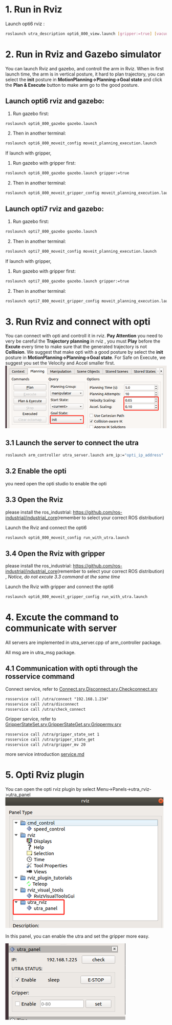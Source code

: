 
# 1. Run in Rviz

Launch opti6 rviz :
```bash
roslaunch utra_description opti6_800_view.launch [gripper:=true] [vacuum_gripper:=true]
```

# 2. Run in Rviz  and Gazebo simulator
You can launch Rviz and gazebo, and controll the arm in Rviz. When in first launch time, the arm is in vertical posture, it hard to plan trajectory, you can select the **init** posture in **MotionPlanning->Planning->Goal state** and click the **Plan & Execute** button to make arm go to the good posture.

## Launch opti6 rviz and gazebo:
1. Run gazebo first:
```bash
roslaunch opti6_800_gazebo gazebo.launch
```
2. Then in another terminal:
```bash
roslaunch opti6_800_moveit_config moveit_planning_execution.launch
```

If launch with gripper,
1. Run gazebo with gripper first:
```bash
roslaunch opti6_800_gazebo gazebo.launch gripper:=true
```
2. Then in another terminal:
```bash
roslaunch opti6_800_moveit_gripper_config moveit_planning_execution.launch
```
## Launch opti7 rviz and gazebo:
1. Run gazebo first:
```bash
roslaunch opti7_800_gazebo gazebo.launch
```
2. Then in another terminal:
```bash
roslaunch opti7_800_moveit_config moveit_planning_execution.launch
```

If launch with gripper,
1. Run gazebo with gripper first:
```bash
roslaunch opti7_800_gazebo gazebo.launch gripper:=true
```
2. Then in another terminal:
```bash
roslaunch opti7_800_moveit_gripper_config moveit_planning_execution.launch
```

# 3. Run Rviz and connect with opti
You can connect with opti and controll it in rviz.
**Pay Attention** you need to very be careful the **Trajectory planning** in rviz , you must **Play** before the **Excute** every time to make sure that the generated trajectory is not **Collision**. We suggest that make opti with a good posture by select the **init** posture in **MotionPlanning->Planning->Goal state**. For Safe on Execute, we suggest you set the Velocity and Accel smaller first.
![init](./doc/init.png)  

## 3.1 Launch the server to connect the utra

```bash
roslaunch arm_controller utra_server.launch arm_ip:="opti_ip_address"   //opti_ip_address like 192.168.1.234
```
## 3.2 Enable the opti

you need open the opti studio to enable the opti 

## 3.3 Open the Rviz

please install the ros_industrial: <https://github.com/ros-industrial/industrial_core>(remember to select your correct ROS distribution) 

Launch the Rviz and connect the opti6
```bash
roslaunch opti6_800_moveit_config run_with_utra.launch 
```

## 3.4 Open the Rviz with gripper

please install the ros_industrial: <https://github.com/ros-industrial/industrial_core>(remember to select your correct ROS distribution) , *Notice, do not excute 3.3 command at the same time*

Launch the Rviz with gripper and connect the opti6
```bash
roslaunch opti6_800_moveit_gripper_config run_with_utra.launch 
```


# 4. Excute the command to communicate with server 
All servers are implemented in utra_server.cpp of arm_controller package.

All msg are in utra_msg package.

## 4.1 Communication with opti through the rosservice command


Connect service, refer to [Connect.srv](/utra_msg/srv/Connect.srv),[Disconnect.srv](/utra_msg/srv/Disconnect.srv),[Checkconnect.srv](/utra_msg/srv/Checkconnect.srv)

```
rosservice call /utra/connect "192.168.1.234" 
rosservice call /utra/disconnect 
rosservice call /utra/check_connect 
```

Gripper service, refer to [GripperStateSet.srv](/utra_msg/srv/GripperStateSet.srv),[GripperStateGet.srv](/utra_msg/srv/GripperStateGet.srv),[Grippermv.srv](/utra_msg/srv/Grippermv.srv)

```
rosservice call /utra/gripper_state_set 1  
rosservice call /utra/gripper_state_get 
rosservice call /utra/gripper_mv 20
```
more service introduction [service.md](/arm_controller/readme.md)

# 5. Opti Rviz plugin

You can open the opti rviz plugin by select Menu->Panels->utra_rviz->utra_panel
![RVIZ1](./doc/rviz1.png)  

In this panel, you can enable the utra and set the gripper more easy.

![RVIZ2](./doc/rviz2.png)  



